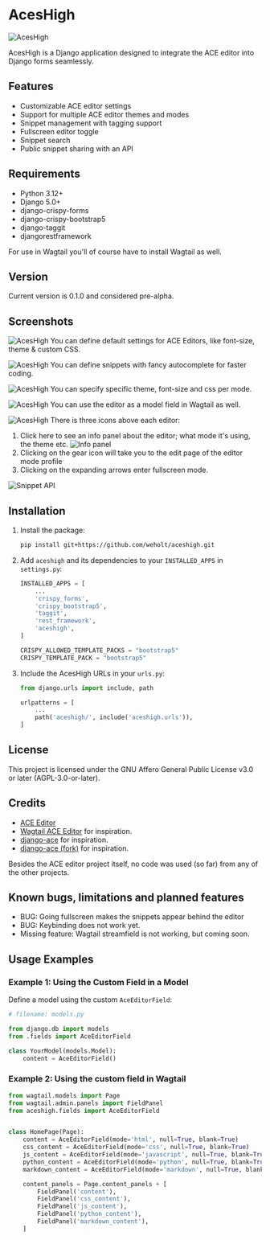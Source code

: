 # AcesHigh

![AcesHigh](assets/images/logo.png)

AcesHigh is a Django application designed to integrate the ACE editor into Django forms seamlessly.

## Features
- Customizable ACE editor settings
- Support for multiple ACE editor themes and modes
- Snippet management with tagging support
- Fullscreen editor toggle
- Snippet search
- Public snippet sharing with an API

## Requirements
- Python 3.12+
- Django 5.0+
- django-crispy-forms
- django-crispy-bootstrap5
- django-taggit
- djangorestframework

For use in Wagtail you'll of course have to install Wagtail as well.

## Version
Current version is 0.1.0 and considered pre-alpha.

## Screenshots

![AcesHigh](assets/images/screenshot.png)
You can define default settings for ACE Editors, like font-size, theme & custom CSS.

![AcesHigh](assets/images/screenshot1.png)
You can define snippets with fancy autocomplete for faster coding.

![AcesHigh](assets/images/screenshot2.png)
You can specify specific theme, font-size and css per mode.

![AcesHigh](assets/images/wagtail_1.png)
You can use the editor as a model field in Wagtail as well.

![AcesHigh](assets/images/icons.png)
There is three icons above each editor:
1) Click here to see an info panel about the editor; what mode it's using, the theme etc.
![Info panel](assets/images/info_panel.png)
2) Clicking on the gear icon will take you to the edit page of the editor mode profile
3) Clicking on the expanding arrows enter fullscreen mode.

![Snippet API](assets/images/api.png)

## Installation
1. Install the package:
    ```bash
    pip install git+https://github.com/weholt/aceshigh.git
    ```

2. Add `aceshigh` and its dependencies to your `INSTALLED_APPS` in `settings.py`:
    ```python
    INSTALLED_APPS = [
        ...
        'crispy_forms',
        'crispy_bootstrap5',
        'taggit',
        'rest_framework',
        'aceshigh',
    ]

    CRISPY_ALLOWED_TEMPLATE_PACKS = "bootstrap5"
    CRISPY_TEMPLATE_PACK = "bootstrap5"
    ```

3. Include the AcesHigh URLs in your `urls.py`:
    ```python
    from django.urls import include, path

    urlpatterns = [
        ...
        path('aceshigh/', include('aceshigh.urls')),
    ]
    ```

## License
This project is licensed under the GNU Affero General Public License v3.0 or later (AGPL-3.0-or-later).

## Credits
- [ACE Editor](https://github.com/ajaxorg/ace)
- [Wagtail ACE Editor](https://github.com/Nigel2392/wagtail_ace_editor) for inspiration.
- [django-ace](https://github.com/fdemmer/django-ace) for inspiration.
- [django-ace (fork)](https://github.com/django-ace/django-ace) for inspiration.

Besides the ACE editor project itself, no code was used (so far) from any of the other projects.

## Known bugs, limitations and planned features
- BUG: Going fullscreen makes the snippets appear behind the editor
- BUG: Keybinding does not work yet.
- Missing feature: Wagtail streamfield is not working, but coming soon.

## Usage Examples

### Example 1: Using the Custom Field in a Model

Define a model using the custom `AceEditorField`:

```python
# filename: models.py

from django.db import models
from .fields import AceEditorField

class YourModel(models.Model):
    content = AceEditorField()
```

### Example 2: Using the custom field in Wagtail

```python
from wagtail.models import Page
from wagtail.admin.panels import FieldPanel
from aceshigh.fields import AceEditorField


class HomePage(Page):
    content = AceEditorField(mode='html', null=True, blank=True)
    css_content = AceEditorField(mode='css', null=True, blank=True)
    js_content = AceEditorField(mode='javascript', null=True, blank=True)
    python_content = AceEditorField(mode='python', null=True, blank=True)
    markdown_content = AceEditorField(mode='markdown', null=True, blank=True)

    content_panels = Page.content_panels + [
        FieldPanel('content'),
        FieldPanel('css_content'),
        FieldPanel('js_content'),
        FieldPanel('python_content'),
        FieldPanel('markdown_content'),
    ]    
```
